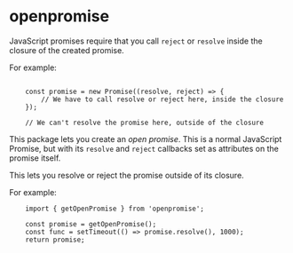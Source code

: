 # openpromise

JavaScript promises require that you call `reject` or `resolve` inside the
closure of the created promise.

For example:

```

    const promise = new Promise((resolve, reject) => {
        // We have to call resolve or reject here, inside the closure
    });

    // We can't resolve the promise here, outside of the closure
```

This package lets you create an *open promise*. This is a normal JavaScript
Promise, but with its `resolve` and `reject` callbacks set as attributes on the
promise itself.

This lets you resolve or reject the promise outside of its closure.

For example:

```
    import { getOpenPromise } from 'openpromise';

    const promise = getOpenPromise();
    const func = setTimeout(() => promise.resolve(), 1000);
    return promise;
```
